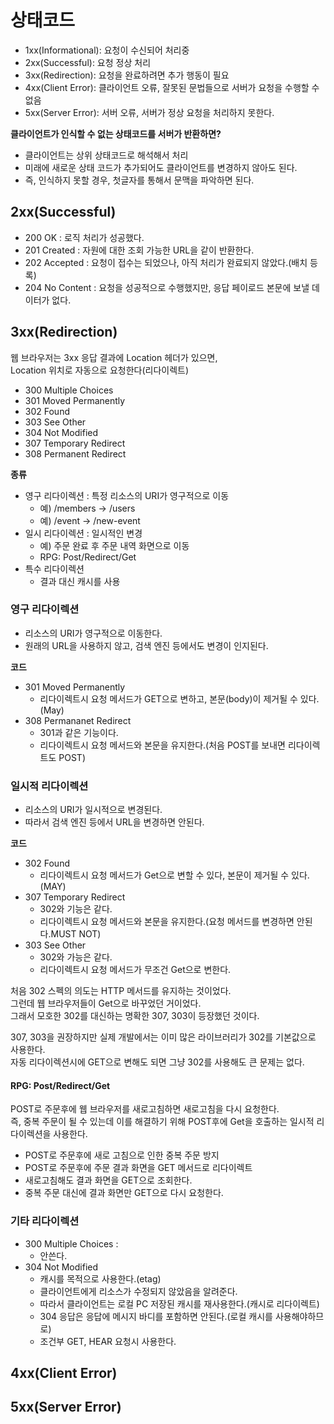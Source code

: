 # 상태코드 

* 1xx(Informational): 요청이 수신되어 처리중   
* 2xx(Successful): 요청 정상 처리    
* 3xx(Redirection): 요청을 완료하려면 추가 행동이 필요    
* 4xx(Client Error): 클라이언트 오류, 잘못된 문법들으로 서버가 요청을 수행할 수 없음     
* 5xx(Server Error): 서버 오류, 서버가 정상 요청을 처리하지 못한다.      
   
**클라이언트가 인식할 수 없는 상태코드를 서버가 반환하면?**       
* 클라이언트는 상위 상태코드로 해석해서 처리       
* 미래에 새로운 상태 코드가 추가되어도 클라이언트를 변경하지 않아도 된다.      
* 즉, 인식하지 못할 경우, 첫글자를 통해서 문맥을 파악하면 된다.     

## 2xx(Successful)  

* 200 OK : 로직 처리가 성공했다.      
* 201 Created : 자원에 대한 조회 가능한 URL을 같이 반환한다.     
* 202 Accepted : 요청이 접수는 되었으나, 아직 처리가 완료되지 않았다.(배치 등록)     
* 204 No Content : 요청을 성공적으로 수행했지만, 응답 페이로드 본문에 보낼 데이터가 없다.  

## 3xx(Redirection)   

웹 브라우저는 3xx 응답 결과에 Location 헤더가 있으면,   
Location 위치로 자동으로 요청한다(리다이렉트)     

* 300 Multiple Choices
* 301 Moved Permanently
* 302 Found 
* 303 See Other 
* 304 Not Modified 
* 307 Temporary Redirect 
* 308 Permanent Redirect 

**종류**   
* 영구 리다이렉션 : 특정 리소스의 URI가 영구적으로 이동 
    * 예) /members -> /users
    * 예) /event -> /new-event 
* 일시 리다이렉션 : 일시적인 변경 
    * 예) 주문 완료 후 주문 내역 화면으로 이동 
    * RPG: Post/Redirect/Get  
* 특수 리다이렉션 
    * 결과 대신 캐시를 사용  

### 영구 리다이렉션 

* 리소스의 URI가 영구적으로 이동한다.  
* 원래의 URL을 사용하지 않고, 검색 엔진 등에서도 변경이 인지된다.   
  
**코드**
* 301 Moved Permanently
    * 리다이렉트시 요청 메서드가 GET으로 변하고, 본문(body)이 제거될 수 있다.(May)   
* 308 Permananet Redirect 
    * 301과 같은 기능이다.  
    * 리다이렉트시 요청 메서드와 본문을 유지한다.(처음 POST를 보내면 리다이렉트도 POST)      

### 일시적 리다이렉션 

* 리소스의 URI가 일시적으로 변경된다.   
* 따라서 검색 엔진 등에서 URL을 변경하면 안된다.   
  
**코드**   
* 302 Found
    * 리다이렉트시 요청 메서드가 Get으로 변할 수 있다, 본문이 제거될 수 있다.(MAY) 
* 307 Temporary Redirect 
    * 302와 기능은 같다.  
    * 리다이렉트시 요청 메서드와 본문을 유지한다.(요청 메서드를 변경하면 안된다.MUST NOT)        
* 303 See Other 
    * 302와 가능은 같다.  
    * 리다이렉트시 요청 메서드가 무조건 Get으로 변한다.   

처음 302 스펙의 의도는 HTTP 메서드를 유지하는 것이었다.      
그런데 웹 브라우저들이 Get으로 바꾸었던 거이었다.        
그래서 모호한 302를 대신하는 명확한 307, 303이 등장했던 것이다.   

307, 303을 권장하지만 실제 개발에서는 이미 많은 라이브러리가 302를 기본값으로 사용한다.     
자동 리다이렉션시에 GET으로 변해도 되면 그냥 302를 사용해도 큰 문제는 없다.   
#### RPG: Post/Redirect/Get 
 
POST로 주문후에 웹 브라우저를 새로고침하면 새로고침을 다시 요청한다.        
즉, 중복 주문이 될 수 있는데 이를 해결하기 위해 POST후에 Get을 호출하는 일시적 리다이렉션을 사용한다.  

* POST로 주문후에 새로 고침으로 인한 중복 주문 방지  
* POST로 주문후에 주문 결과 화면을 GET 메서드로 리다이렉트    
* 새로고침해도 결과 화면을 GET으로 조회한다.      
* 중복 주문 대신에 결과 화면만 GET으로 다시 요청한다. 

### 기타 리다이렉션   
* 300 Multiple Choices : 
    * 안쓴다.  
* 304 Not Modified
    * 캐시를 목적으로 사용한다.(etag)  
    * 클라이언트에게 리소스가 수정되지 않았음을 알려준다.   
    * 따라서 클라이언트는 로컬 PC 저장된 캐시를 재사용한다.(캐시로 리다이렉트)  
    * 304 응답은 응답에 메시지 바디를 포함하면 안된다.(로컬 캐시를 사용해야하므로)   
    * 조건부 GET, HEAR 요청시 사용한다.     


## 4xx(Client Error)   


## 5xx(Server Error) 
